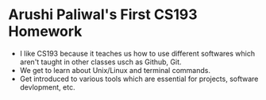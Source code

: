 # Arushi Paliwal's First CS193 Homework

- I like CS193 because it teaches us how to use different softwares which aren't taught in other classes usch as Github, Git.
- We get to learn about Unix/Linux and terminal commands.
- Get introduced to various tools which are essential for projects, software devlopment, etc.




